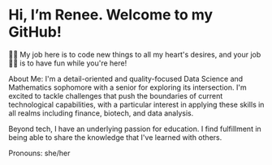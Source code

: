 # Hi, I’m Renee. Welcome to my GitHub! 

💪🏻 My job here is to code new things to all my heart's desires, and your job 🫵🏻 is to have fun while you're here! 

About Me: I'm a detail-oriented and quality-focused Data Science and Mathematics sophomore with a senior for exploring its intersection. 
I'm excited to tackle challenges that push the boundaries of current technological capabilities, with a particular interest in applying these skills in all realms 
including finance, biotech, and data analysis. 

Beyond tech, I have an underlying passion for education. I find fulfillment in being able to share the knowledge that I've learned with others. 

Pronouns: she/her


<!---
renca12/renca12 is a ✨ special ✨ repository because its `README.md` (this file) appears on your GitHub profile.
You can click the Preview link to take a look at your changes.
--->
